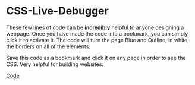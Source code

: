 # CSS-Live-Debugger

These few lines of code can be **incredibly** helpful to anyone designing a webpage. Once you have made the code into a bookmark, you can simply click it to activate it. The code will turn the page Blue and Outline, in white, the borders on all of the elements.

Save this code as a bookmark and click it on any page in order to see the CSS. Very helpful for building websites.

[Code](https://github.com/Injected420/CSS-Live-Debugger/blob/base_branch/code)

